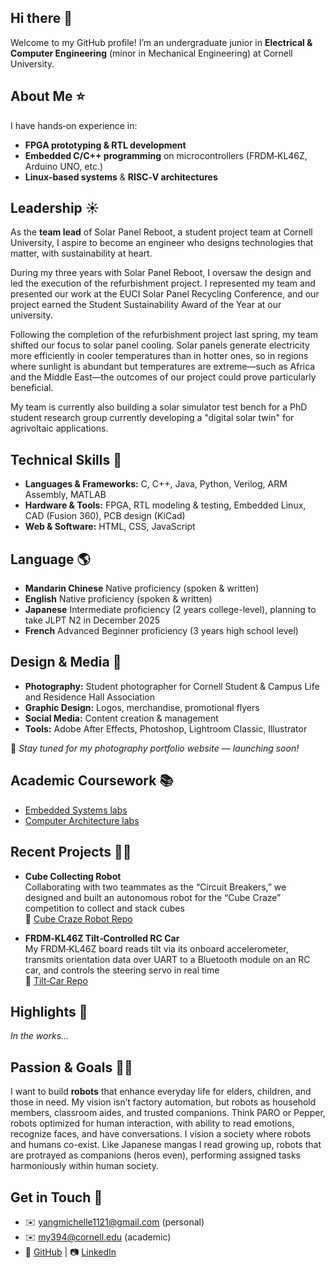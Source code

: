 ## Hi there 👋

Welcome to my GitHub profile! I’m an undergraduate junior in **Electrical & Computer Engineering** (minor in Mechanical Engineering) at Cornell University.  

## About Me ⭐️
I have hands‑on experience in:
- **FPGA prototyping & RTL development**
- **Embedded C/C++ programming** on microcontrollers (FRDM‑KL46Z, Arduino UNO, etc.)
- **Linux‑based systems** & **RISC‑V architectures**

## Leadership ☀️
As the **team lead** of Solar Panel Reboot, a student project team at Cornell University, I aspire to become an engineer who designs technologies that matter, with sustainability at heart. 

During my three years with Solar Panel Reboot, I oversaw the design and led the execution of the refurbishment project. I represented my team and presented our work at the EUCI Solar Panel Recycling Conference, and our project earned the Student Sustainability Award of the Year at our university. 

Following the completion of the refurbishment project last spring, my team shifted our focus to solar panel cooling. Solar panels generate electricity more efficiently in cooler temperatures than in hotter ones, so in regions where sunlight is abundant but temperatures are extreme—such as Africa and the Middle East—the outcomes of our project could prove particularly beneficial. 

My team is currently also building a solar simulator test bench for a PhD student research group currently developing a "digital solar twin" for agrivoltaic applications. 


## Technical Skills 🧰
- **Languages & Frameworks:** C, C++, Java, Python, Verilog, ARM Assembly, MATLAB  
- **Hardware & Tools:** FPGA, RTL modeling & testing, Embedded Linux, CAD (Fusion 360), PCB design (KiCad)  
- **Web & Software:** HTML, CSS, JavaScript

## Language 🌎
- **Mandarin Chinese** Native proficiency (spoken & written)
- **English** Native proficiency (spoken & written)
- **Japanese** Intermediate proficiency  (2 years college-level), planning to take JLPT N2 in December 2025
- **French** Advanced Beginner proficiency (3 years high school level)

## Design & Media 📸
- **Photography:** Student photographer for Cornell Student & Campus Life and Residence Hall Association  
- **Graphic Design:** Logos, merchandise, promotional flyers  
- **Social Media:** Content creation & management  
- **Tools:** Adobe After Effects, Photoshop, Lightroom Classic, Illustrator

🌱 _Stay tuned for my photography portfolio website — launching soon!_

## Academic Coursework 📚
- [Embedded Systems labs](https://github.com/myang1121/Embedded-System)
- [Computer Architecture labs](https://github.com/myang1121/Computer-Architecture)

## Recent Projects 🔧🤖
- **Cube Collecting Robot**  
  Collaborating with two teammates as the “Circuit Breakers,” we designed and built an autonomous robot for the “Cube Craze” competition to collect and stack cubes  
  🔗 [Cube Craze Robot Repo](https://github.com/myang1121/Cube-Craze-Robot-Project)

- **FRDM‑KL46Z Tilt‑Controlled RC Car**  
  My FRDM‑KL46Z board reads tilt via its onboard accelerometer, transmits orientation data over UART to a Bluetooth module on an RC car, and controls the steering servo in real time  
  🔗 [Tilt‑Car Repo](https://github.com/myang1121/RC-Car-FRDM-KL46Z-Accelerometer-Steering-Project)
  

## Highlights 🌟
_In the works…_  

## Passion & Goals 🤖💛
I want to build **robots** that enhance everyday life for elders, children, and those in need. My vision isn’t factory automation, but robots as household members, classroom aides, and trusted companions. Think PARO or Pepper, robots optimized for human interaction, with ability to read emotions, recognize faces, and have conversations. I vision a society where robots and humans co-exist. Like Japanese mangas I read growing up, robots that are protrayed as companions (heros even), performing assigned tasks harmoniously within human society. 


## Get in Touch 📮
- ✉️  yangmichelle1121@gmail.com (personal)
- ✉️  my394@cornell.edu (academic)
- 🔗  [GitHub](https://github.com/myang1121) | 📷  [LinkedIn](www.linkedin.com/in/michelle-yang-63080225b)  
<!--
**myang1121/myang1121** is a ✨ _special_ ✨ repository because its `README.md` (this file) appears on your GitHub profile.

Here are some ideas to get you started:

- 🔭 I’m currently working on ...
- 🌱 I’m currently learning ...
- 👯 I’m looking to collaborate on ...
- 🤔 I’m looking for help with ...
- 💬 Ask me about ...
- 📫 How to reach me: ...
- 😄 Pronouns: ...
- ⚡ Fun fact: ...
-->
